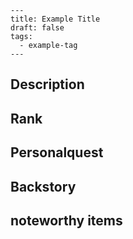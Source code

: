 ```
---
title: Example Title
draft: false
tags:
  - example-tag
---
```

## Description

## Rank

## Personalquest

## Backstory

## noteworthy items



